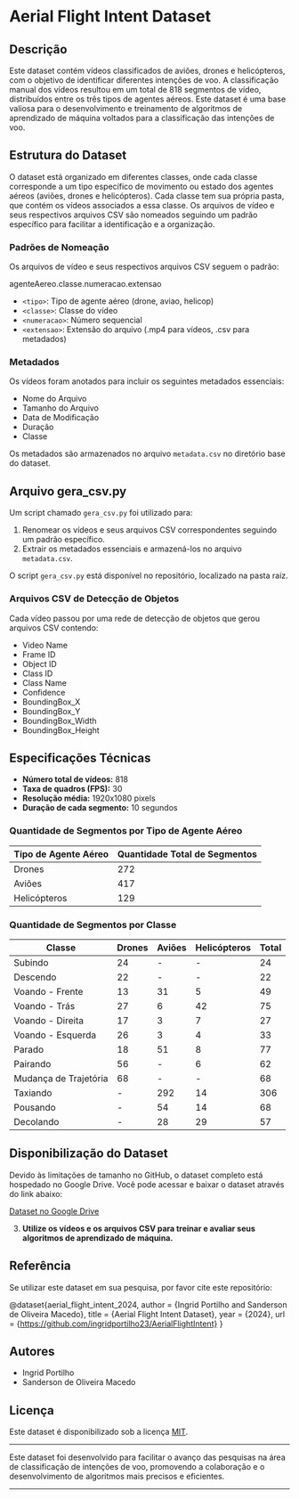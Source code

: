 # Aerial Flight Intent Dataset

## Descrição

Este dataset contém vídeos classificados de aviões, drones e helicópteros, com o objetivo de identificar diferentes intenções de voo. A classificação manual dos vídeos resultou em um total de 818 segmentos de vídeo, distribuídos entre os três tipos de agentes aéreos. Este dataset é uma base valiosa para o desenvolvimento e treinamento de algoritmos de aprendizado de máquina voltados para a classificação das intenções de voo.

## Estrutura do Dataset

O dataset está organizado em diferentes classes, onde cada classe corresponde a um tipo específico de movimento ou estado dos agentes aéreos (aviões, drones e helicópteros). Cada classe tem sua própria pasta, que contém os vídeos associados a essa classe. Os arquivos de vídeo e seus respectivos arquivos CSV são nomeados seguindo um padrão específico para facilitar a identificação e a organização.

### Padrões de Nomeação

Os arquivos de vídeo e seus respectivos arquivos CSV seguem o padrão:

agenteAereo.classe.numeracao.extensao


- `<tipo>`: Tipo de agente aéreo (drone, aviao, helicop)
- `<classe>`: Classe do vídeo
- `<numeracao>`: Número sequencial
- `<extensao>`: Extensão do arquivo (.mp4 para vídeos, .csv para metadados)

### Metadados

Os vídeos foram anotados para incluir os seguintes metadados essenciais:

- Nome do Arquivo
- Tamanho do Arquivo
- Data de Modificação
- Duração
- Classe

Os metadados são armazenados no arquivo `metadata.csv` no diretório base do dataset.

## Arquivo gera_csv.py

Um script chamado `gera_csv.py` foi utilizado para:

1. Renomear os vídeos e seus arquivos CSV correspondentes seguindo um padrão específico.
2. Extrair os metadados essenciais e armazená-los no arquivo `metadata.csv`.
   
O script `gera_csv.py` está disponível no repositório, localizado na pasta raiz.


### Arquivos CSV de Detecção de Objetos

Cada vídeo passou por uma rede de detecção de objetos que gerou arquivos CSV contendo:

- Video Name
- Frame ID
- Object ID
- Class ID
- Class Name
- Confidence
- BoundingBox_X
- BoundingBox_Y
- BoundingBox_Width
- BoundingBox_Height

## Especificações Técnicas

- **Número total de vídeos:** 818
- **Taxa de quadros (FPS):** 30
- **Resolução média:** 1920x1080 pixels
- **Duração de cada segmento:** 10 segundos

### Quantidade de Segmentos por Tipo de Agente Aéreo

| Tipo de Agente Aéreo | Quantidade Total de Segmentos |
|----------------------|-------------------------------|
| Drones               | 272                           |
| Aviões               | 417                           |
| Helicópteros         | 129                           |

### Quantidade de Segmentos por Classe

| Classe             | Drones | Aviões | Helicópteros | Total |
|--------------------|--------|--------|--------------|-------|
| Subindo            | 24     | -      | -            | 24    |
| Descendo           | 22     | -      | -            | 22    |
| Voando - Frente    | 13     | 31     | 5            | 49    |
| Voando - Trás      | 27     | 6      | 42           | 75    |
| Voando - Direita   | 17     | 3      | 7            | 27    |
| Voando - Esquerda  | 26     | 3      | 4            | 33    |
| Parado             | 18     | 51     | 8            | 77    |
| Pairando           | 56     | -      | 6            | 62    |
| Mudança de Trajetória | 68  | -      | -            | 68    |
| Taxiando           | -      | 292    | 14           | 306   |
| Pousando           | -      | 54     | 14           | 68    |
| Decolando          | -      | 28     | 29           | 57    |

## Disponibilização do Dataset

Devido às limitações de tamanho no GitHub, o dataset completo está hospedado no Google Drive. Você pode acessar e baixar o dataset através do link abaixo:

[Dataset no Google Drive](https://drive.google.com/drive/folders/1GaRwxxbPL4ONjsm4-nR4mevs-GzTxVwB?usp=sharing)


3. **Utilize os vídeos e os arquivos CSV para treinar e avaliar seus algoritmos de aprendizado de máquina.**

## Referência

Se utilizar este dataset em sua pesquisa, por favor cite este repositório:

@dataset{aerial_flight_intent_2024,
author = {Ingrid Portilho and Sanderson de Oliveira Macedo},
title = {Aerial Flight Intent Dataset},
year = {2024},
url = {https://github.com/ingridportilho23/AerialFlightIntent}
}

## Autores

- Ingrid Portilho
- Sanderson de Oliveira Macedo


## Licença

Este dataset é disponibilizado sob a licença [MIT](LICENSE).

---

Este dataset foi desenvolvido para facilitar o avanço das pesquisas na área de classificação de intenções de voo, promovendo a colaboração e o desenvolvimento de algoritmos mais precisos e eficientes.

---




